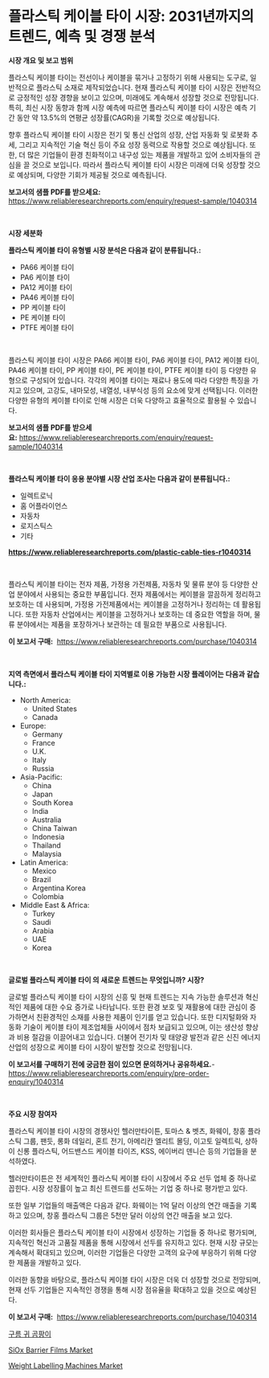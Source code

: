 <p><h1>플라스틱 케이블 타이 시장: 2031년까지의 트렌드, 예측 및 경쟁 분석</h1></p><p><strong>시장 개요 및 보고 범위</strong></p>
<p><p>플라스틱 케이블 타이는 전선이나 케이블을 묶거나 고정하기 위해 사용되는 도구로, 일반적으로 플라스틱 소재로 제작되었습니다. 현재 플라스틱 케이블 타이 시장은 전반적으로 긍정적인 성장 경향을 보이고 있으며, 미래에도 계속해서 성장할 것으로 전망됩니다. 특히, 최신 시장 동향과 함께 시장 예측에 따르면 플라스틱 케이블 타이 시장은 예측 기간 동안 약 13.5%의 연평균 성장률(CAGR)을 기록할 것으로 예상됩니다.</p><p>향후 플라스틱 케이블 타이 시장은 전기 및 통신 산업의 성장, 산업 자동화 및 로봇화 추세, 그리고 지속적인 기술 혁신 등이 주요 성장 동력으로 작용할 것으로 예상됩니다. 또한, 더 많은 기업들이 환경 친화적이고 내구성 있는 제품을 개발하고 있어 소비자들의 관심을 끌 것으로 보입니다. 따라서 플라스틱 케이블 타이 시장은 미래에 더욱 성장할 것으로 예상되며, 다양한 기회가 제공될 것으로 예측됩니다.</p></p>
<p><strong>보고서의 샘플 PDF를 받으세요:</strong> <a href="https://www.reliableresearchreports.com/enquiry/request-sample/1040314">https://www.reliableresearchreports.com/enquiry/request-sample/1040314</a></p>
<p>&nbsp;</p>
<p><strong>시장 세분화</strong></p>
<p><strong>플라스틱 케이블 타이 유형별 시장 분석은 다음과 같이 분류됩니다.:</strong></p>
<p><ul><li>PA66 케이블 타이</li><li>PA6 케이블 타이</li><li>PA12 케이블 타이</li><li>PA46 케이블 타이</li><li>PP 케이블 타이</li><li>PE 케이블 타이</li><li>PTFE 케이블 타이</li></ul></p>
<p>&nbsp;</p>
<p><p>플라스틱 케이블 타이 시장은 PA66 케이블 타이, PA6 케이블 타이, PA12 케이블 타이, PA46 케이블 타이, PP 케이블 타이, PE 케이블 타이, PTFE 케이블 타이 등 다양한 유형으로 구성되어 있습니다. 각각의 케이블 타이는 재료나 용도에 따라 다양한 특징을 가지고 있으며, 고강도, 내마모성, 내열성, 내부식성 등의 요소에 맞게 선택됩니다. 이러한 다양한 유형의 케이블 타이로 인해 시장은 더욱 다양하고 효율적으로 활용될 수 있습니다.</p></p>
<p><strong>보고서의 샘플 PDF를 받으세요:</strong>&nbsp;<a href="https://www.reliableresearchreports.com/enquiry/request-sample/1040314">https://www.reliableresearchreports.com/enquiry/request-sample/1040314</a></p>
<p>&nbsp;</p>
<p><strong> 플라스틱 케이블 타이 응용 분야별 시장 산업 조사는 다음과 같이 분류됩니다.:</strong></p>
<p><ul><li>일렉트로닉</li><li>홈 어플라이언스</li><li>자동차</li><li>로지스틱스</li><li>기타</li></ul></p>
<p><strong><a href="https://www.reliableresearchreports.com/plastic-cable-ties-r1040314">https://www.reliableresearchreports.com/plastic-cable-ties-r1040314</a></strong></p>
<p>&nbsp;</p>
<p><p>플라스틱 케이블 타이는 전자 제품, 가정용 가전제품, 자동차 및 물류 분야 등 다양한 산업 분야에서 사용되는 중요한 부품입니다. 전자 제품에서는 케이블을 깔끔하게 정리하고 보호하는 데 사용되며, 가정용 가전제품에서는 케이블을 고정하거나 정리하는 데 활용됩니다. 또한 자동차 산업에서는 케이블을 고정하거나 보호하는 데 중요한 역할을 하며, 물류 분야에서는 제품을 포장하거나 보관하는 데 필요한 부품으로 사용됩니다.</p></p>
<p><strong>이 보고서 구매:</strong>&nbsp; <a href="https://www.reliableresearchreports.com/purchase/1040314">https://www.reliableresearchreports.com/purchase/1040314</a></p>
<p>&nbsp;</p>
<p><strong>지역 측면에서 플라스틱 케이블 타이 지역별로 이용 가능한 시장 플레이어는 다음과 같습니다.:</strong></p>
<p><ul>
    <li>
        North America:
        <ul>
            <li>United States</li>
            <li>Canada</li>
        </ul>
    </li>
    <li>
        Europe:
        <ul>
            <li>Germany</li>
            <li>France</li>
            <li>U.K.</li>
            <li>Italy</li>
            <li>Russia</li>
        </ul>
    </li>
    <li>
        Asia-Pacific:
        <ul>
            <li>China</li>
            <li>Japan</li>
            <li>South Korea</li>
            <li>India</li>
            <li>Australia</li>
            <li>China Taiwan</li>
            <li>Indonesia</li>
            <li>Thailand</li>
            <li>Malaysia</li>
        </ul>
    </li>
    <li>
        Latin America:
        <ul>
            <li>Mexico</li>
            <li>Brazil</li>
            <li>Argentina Korea</li>
            <li>Colombia</li>
        </ul>
    </li>
    <li>
        Middle East & Africa:
        <ul>
            <li>Turkey</li>
            <li>Saudi</li>
            <li>Arabia</li>
            <li>UAE</li>
            <li>Korea</li>
        </ul>
    </li>
    </ul></p>
<p>&nbsp;</p>
<p><strong>글로벌 플라스틱 케이블 타이 의 새로운 트렌드는 무엇입니까? 시장?</strong></p>
<p><p>글로벌 플라스틱 케이블 타이 시장의 신흥 및 현재 트렌드는 지속 가능한 솔루션과 혁신적인 제품에 대한 수요 증가로 나타납니다. 또한 환경 보호 및 재활용에 대한 관심이 증가하면서 친환경적인 소재를 사용한 제품이 인기를 얻고 있습니다. 또한 디지털화와 자동화 기술이 케이블 타이 제조업체들 사이에서 점차 보급되고 있으며, 이는 생산성 향상과 비용 절감을 이끌어내고 있습니다. 더불어 전기차 및 태양광 발전과 같은 신진 에너지 산업의 성장으로 케이블 타이 시장이 발전할 것으로 전망됩니다.</p></p>
<p><strong>이 보고서를 구매하기 전에 궁금한 점이 있으면 문의하거나 공유하세요.</strong>- <a href="https://www.reliableresearchreports.com/enquiry/pre-order-enquiry/1040314">https://www.reliableresearchreports.com/enquiry/pre-order-enquiry/1040314</a></p>
<p>&nbsp;</p>
<p><strong>주요 시장 참여자</strong></p>
<p><p>플라스틱 케이블 타이 시장의 경쟁사인 헬러만타이튼, 토마스 & 벳츠, 화웨이, 창홍 플라스틱 그룹, 팬듯, 롱화 데일리, 혼트 전기, 아메리칸 엘리트 몰딩, 이고토 일렉트릭, 상하이 신롱 플라스틱, 어드밴스드 케이블 타이즈, KSS, 에이버리 덴니슨 등의 기업들을 분석하였다. </p><p>헬러만타이튼은 전 세계적인 플라스틱 케이블 타이 시장에서 주요 선두 업체 중 하나로 꼽힌다. 시장 성장률이 높고 최신 트렌드를 선도하는 기업 중 하나로 평가받고 있다. </p><p>또한 일부 기업들의 매출액은 다음과 같다. 화웨이는 1억 달러 이상의 연간 매출을 기록하고 있으며, 창홍 플라스틱 그룹은 5천만 달러 이상의 연간 매출을 보고 있다. </p><p>이러한 회사들은 플라스틱 케이블 타이 시장에서 성장하는 기업들 중 하나로 평가되며, 지속적인 혁신과 고품질 제품을 통해 시장에서 선두를 유지하고 있다. 현재 시장 규모는 계속해서 확대되고 있으며, 이러한 기업들은 다양한 고객의 요구에 부응하기 위해 다양한 제품을 개발하고 있다. </p><p>이러한 동향을 바탕으로, 플라스틱 케이블 타이 시장은 더욱 더 성장할 것으로 전망되며, 현재 선두 기업들은 지속적인 경쟁을 통해 시장 점유율을 확대하고 있을 것으로 예상된다.</p></p>
<p><strong>이 보고서 구매:</strong>&nbsp;&nbsp;<a href="https://www.reliableresearchreports.com/purchase/1040314">https://www.reliableresearchreports.com/purchase/1040314</a></p>
<p><p><a href="https://github.com/trmesnao7959541/Market-Research-Report-List-1/blob/main/697511726449.md">구름 귀 곰팡이</a></p><p><a href="https://changeable-paste-463.notion.site/SiOx-Barrier-Films-Market-Exploring-Market-Share-Market-Trends-and-Future-Growth-994342c95dbf4260884d22f55888dc5b">SiOx Barrier Films Market</a></p><p><a href="https://github.com/PeterParrish5/Market-Research-Report-List-4/blob/main/weight-labelling-machines-market.md">Weight Labelling Machines Market</a></p></p>